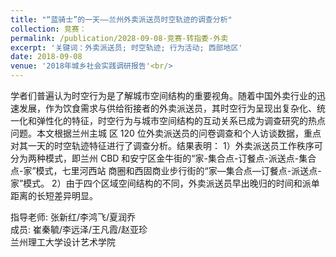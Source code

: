 ```yaml
---
title: "“蓝骑士”的一天——兰州外卖派送员时空轨迹的调查分析"
collection: 竞赛：
permalink: /publication/2028-09-08-竞赛-转指委-外卖
excerpt: '关键词：外卖派送员; 时空轨迹; 行为活动; 西部地区'
date: 2018-09-08
venue: '2018年城乡社会实践调研报告'<br/>
---
```

学者们普遍认为时空行为是了解城市空间结构的重要视角。随着中国外卖行业的迅速发展，作为饮食需求与供给衔接者的外卖派送员，其时空行为呈现出复杂化、统一化和弹性化的特征，时空行为与城市空间结构的互动关系已成为调查研究的热点问题。本文根据兰州主城 区 120 位外卖派送员的问卷调查和个人访谈数据，重点对其一天的时空轨迹特征进行了调查分析。结果表明： 1）外卖派送员工作秩序可分为两种模式，即兰州 CBD 和安宁区金牛街的“家-集合点-订餐点-派送点-集合点-家”模式，七里河西站 商圈和西固商业步行街的“家—集合点—订餐点-派送点-家”模式。 2）由于四个区域空间结构的不同，外卖派送员早出晚归的时间和派单距离的长短差异明显。

指导老师: 张新红/李鸿飞/夏润乔<br/>
成员: 崔秦毓/李远泽/王凡霞/赵亚珍<br/>
兰州理工大学设计艺术学院
